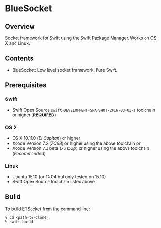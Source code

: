 # BlueSocket

## Overview
Socket framework for Swift using the Swift Package Manager. Works on OS X and Linux.

## Contents

* BlueSocket: Low level socket framework. Pure Swift. 

## Prerequisites

### Swift
* Swift Open Source `swift-DEVELOPMENT-SNAPSHOT-2016-03-01-a` toolchain or higher (**REQUIRED**)

### OS X

* OS X 10.11.0 (*El Capitan*) or higher
* Xcode Version 7.2 (*7C68*) or higher using the above toolchain
   *or*
* Xcode Version 7.3 beta (*7D152p*) or higher using the above toolchain (*Recommended*)

### Linux

* Ubuntu 15.10 (or 14.04 but only tested on 15.10)
* Swift Open Source toolchain listed above

## Build

To build ETSocket from the command line:

```
% cd <path-to-clone>
% swift build
```
